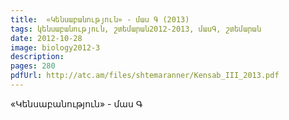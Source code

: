 ```yaml
---
title:  «Կենսաբանություն» - մաս Գ (2013)
tags: կենսաբանություն, շտեմարան2012-2013, մասԳ, շտեմարան
date: 2012-10-28
image: biology2012-3
description: 
pages: 280
pdfUrl: http://atc.am/files/shtemaranner/Kensab_III_2013.pdf
---
```



«Կենսաբանություն» - մաս Գ
